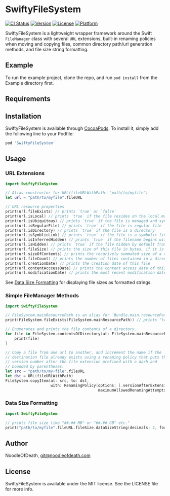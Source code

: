 # SwiftyFileSystem

[![CI Status](https://img.shields.io/travis/NoodleOfDeath/SwiftyFileSystem.svg?style=flat)](https://travis-ci.org/NoodleOfDeath/SwiftyFileSystem)
[![Version](https://img.shields.io/cocoapods/v/SwiftyFileSystem.svg?style=flat)](https://cocoapods.org/pods/SwiftyFileSystem)
[![License](https://img.shields.io/cocoapods/l/SwiftyFileSystem.svg?style=flat)](https://cocoapods.org/pods/SwiftyFileSystem)
[![Platform](https://img.shields.io/cocoapods/p/SwiftyFileSystem.svg?style=flat)](https://cocoapods.org/pods/SwiftyFileSystem)

SwiftyFileSystem is a lightweight wrapper framework around the Swift `FileManager` class with several `URL` extensions, built-in renaming policies when moving and copying files, common directory path/url generation methods, and file size string formatting.

## Example

To run the example project, clone the repo, and run `pod install` from the Example directory first.

## Requirements

## Installation

SwiftyFileSystem is available through [CocoaPods](https://cocoapods.org). To install
it, simply add the following line to your Podfile:

```ruby
pod 'SwiftyFileSystem'
```

## Usage

### URL Extensions

```swift
import SwiftyFileSystem

// Alias constructor for URL(fileURLWithPath: "path/to/myfile")
let url = "path/to/myfile".fileURL

// URL resource properties
print(url.fileExists) // prints `true` or `false`
print(url.isLocal) // prints `true` if the file resides on the local machine
print(url.isUbiquitous) // prints `true` if the file is managed and synced the cloud
print(url.isRegularFile) // prints `true` if the file is regular file
print(url.isDirectory) // prints `true` if the file is a directory
print(url.isSymblicLink) // prints `true` if the file is a symbolic link
print(url.isInferredHidden) // prints `true` if the filename begins wit a "." or "~" character
print(url.isHidden) // prints `true` if the file hidden by default from the user
print(url.fileSize) // prints the size of this file in bytes, if it is a regular file
print(url.sizeOfContents) // prints the recurively summated size of a directory's contents
print(url.fileCount) // prints the number of files contained in a directory
print(url.creationDate) // prints the creation date of this file
print(url.contentAcccessDate) // prints the content access date of this file
print(url.modificationDate) // prints the most recent modification date of this file
```

See [Data Size Formatting](#data-size-formatting) for displaying file sizes as formatted strings.

### Simple FileManager Methods

```swift
import SwiftyFileSystem

// FileSystem.mainResourcePath is an alias for `Bundle.main.resourcePath`
print(FileSystem.fileExists(FileSystem.mainResourcePath)) // prints "true"

// Enumerates and prints the file contents of a directory.
for file in FileSystem.contentsOfDirectory(at: FileSystem.mainResourcePath) {
    print(file)
}

// Copy a file from one url to another, and increment the name if the 
// destination file already exists using a renaming policy that puts the 
// version number after the file extension prefixed with a dash and 
// bounded by parentheses.
let src = "path/to/my-file".fileURL
let dst = URL(fileURLWithPath)
FileSystem.copyItem(at: src, to: dst, 
                    with: RenamingPolicy(options: [.versionAfterExtension, .versionDashed, ,versionInsideParentheses], 
                                         maximumAllowedRenamingAttempts: 10)
```

### Data Size Formatting

```swift
import SwiftyFileSystem

// prints file size like "##.## MB" or "##.## GB" etc."
print("path/to/myfile".fileURL.fileSize.dataSizeString(decimals: 2, format: .short))
```

## Author

NoodleOfDeath, git@noodleofdeath.com

## License

SwiftyFileSystem is available under the MIT license. See the LICENSE file for more info.
